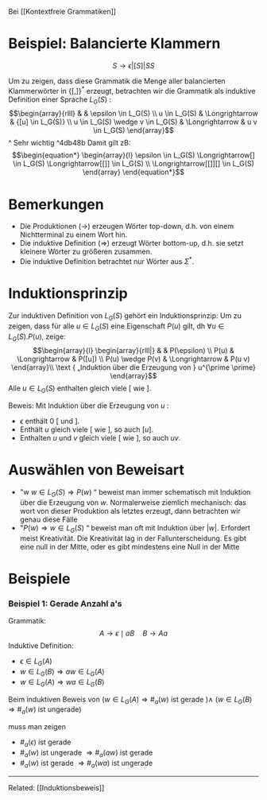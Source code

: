 Bei [[Kontextfreie Grammatiken]]

# Beispiel: Balancierte Klammern
$$\begin{equation*}
S \rightarrow \epsilon|[S]| S S
\end{equation*}$$

Um zu zeigen, dass diese Grammatik die Menge aller 
balancierten Klammerwörter in $\{[,]\}^*$ erzeugt, 
betrachten wir die Grammatik als induktive Definition einer Sprache $L_G(S)$ :
$$\begin{array}{rlll} 
& & \epsilon \in L_G(S) \\
u \in L_G(S) & \Longrightarrow & {[u] \in L_G(S)} \\
u \in L_G(S) \wedge v \in L_G(S) & \Longrightarrow & u v \in L_G(S)
\end{array}$$
^ Sehr wichtig ^4db48b
Damit gilt zB:
$$\begin{equation*}
\begin{array}{l}
\epsilon \in L_G(S) \Longrightarrow[] \in L_G(S) \Longrightarrow[[]] \in L_G(S) \\
\Longrightarrow[[]][] \in L_G(S)
\end{array}
\end{equation*}$$

# Bemerkungen
- Die Produktionen $(\rightarrow)$ erzeugen Wörter top-down, d.h. von einem Nichtterminal zu einem Wort hin.
- Die induktive Definition $(\Longrightarrow)$ erzeugt Wörter bottom-up, d.h. sie setzt kleinere Wörter zu größeren zusammen.
- Die induktive Definition betrachtet nur Wörter aus $\Sigma^*$.




# Induktionsprinzip

Zur induktiven Definition von $L_G(S)$ gehört ein Induktionsprinzip: Um zu zeigen, dass für alle $u \in L_G(S)$ eine Eigenschaft $P(u)$ gilt, dh $\forall u \in L_G(S) . P(u)$, zeige:
$$\begin{array}{l}
\begin{array}{rlll|} 
& & P(\epsilon) \\
P(u) & \Longrightarrow & P([u]) \\
P(u) \wedge P(v) & \Longrightarrow & P(u v)
\end{array}\\
\text { „Induktion über die Erzeugung von } u^{\prime \prime}
\end{array}$$
Alle $u \in L_G(S)$ enthalten gleich viele $[$ wie $]$.

Beweis:
Mit Induktion über die Erzeugung von $u$ :
- $\epsilon$ enthält $0$ \[ und \].
- Enthält $u$ gleich viele \[ wie \], so auch $[u]$.
- Enthalten $u$ und $v$ gleich viele \[ wie \], so auch $u v$.



# Auswählen von Beweisart
- "w $w \in L_G(S) \Longrightarrow P(w)$ “ beweist man immer schematisch mit Induktion über die Erzeugung von $w$.
	Normalerweise ziemlich mechanisch: das wort von dieser Produktion als letztes erzeugt, dann betrachten wir genau diese Fälle
- "$P(w) \Longrightarrow w \in L_G(S)$ “ beweist man oft mit Induktion über $|w|$. Erfordert meist Kreativität.
	Die Kreativität lag in der Fallunterscheidung. Es gibt eine null in der Mitte, oder es gibt mindestens eine Null in der Mitte



# Beispiele
### Beispiel 1: Gerade Anzahl a's
Grammatik:
$$A \rightarrow \epsilon \mid a B \quad B \rightarrow A a$$Induktive Definition:
- $\epsilon \in L_G(A)$
- $w \in L_G(B) \Longrightarrow a w \in L_G(A)$
- $w \in L_G(A) \Longrightarrow w a \in L_G(B)$

Beim induktiven Beweis von
$\left(w \in L_G(A) \Longrightarrow \#_a(w)\right.$ ist gerade $) \wedge$
$\left(w \in L_G(B) \Longrightarrow \#_a(w)\right.$ ist ungerade)

muss man zeigen
- $\#_a(\epsilon)$ ist gerade
- $\#_a(w)$ ist ungerade $\Longrightarrow \#_a(a w)$ ist gerade
- $\#_a(w)$ ist gerade $\Longrightarrow \#_a(w a)$ ist ungerade





____
Related: [[Induktionsbeweis]]
